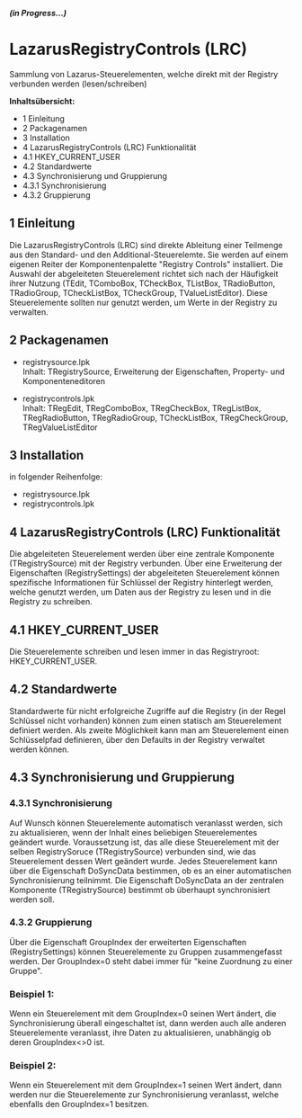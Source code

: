 ***(in Progress...)***

LazarusRegistryControls (LRC)
=============================

Sammlung von Lazarus-Steuerelementen, welche direkt mit der Registry verbunden 
werden (lesen/schreiben)

**Inhaltsübersicht:**

- 1     Einleitung
- 2     Packagenamen
- 3     Installation
- 4     LazarusRegistryControls (LRC) Funktionalität
- 4.1   HKEY_CURRENT_USER
- 4.2   Standardwerte
- 4.3   Synchronisierung und Gruppierung
- 4.3.1 Synchronisierung
- 4.3.2 Gruppierung


1 Einleitung
------------

Die LazarusRegistryControls (LRC) sind direkte Ableitung einer Teilmenge aus den 
Standard- und den Additional-Steuerelemte. Sie werden auf einem eigenen Reiter 
der Komponentenpalette "Registry Controls" installiert. Die Auswahl der abgeleiteten
Steuerelement richtet sich nach der Häufigkeit ihrer Nutzung (TEdit, TComboBox,
TCheckBox, TListBox, TRadioButton, TRadioGroup, TCheckListBox, TCheckGroup, 
TValueListEditor). Diese Steuerelemente sollten nur genutzt werden, um Werte in 
der Registry zu verwalten. 


2 Packagenamen
--------------

- registrysource.lpk    
  Inhalt: TRegistrySource, Erweiterung der Eigenschaften, Property- und Komponenteneditoren

- registrycontrols.lpk    
  Inhalt: TRegEdit, TRegComboBox, TRegCheckBox, TRegListBox, TRegRadioButton, 
  TRegRadioGroup, TCheckListBox, TRegCheckGroup, TRegValueListEditor 


3 Installation
--------------

in folgender Reihenfolge:    
- registrysource.lpk
- registrycontrols.lpk


4 LazarusRegistryControls (LRC) Funktionalität
----------------------------------------------  

Die abgeleiteten Steuerelement werden über eine zentrale Komponente 
(TRegistrySource) mit der Registry verbunden. Über eine Erweiterung der
Eigenschaften (RegistrySettings) der abgeleiteten Steuerelement können spezifische 
Informationen für Schlüssel der Registry hinterlegt werden, welche genutzt werden, 
um Daten aus der Registry zu lesen und in die Registry zu schreiben. 

## 4.1 HKEY_CURRENT_USER

Die Steuerelemente schreiben und lesen immer in das Registryroot: HKEY_CURRENT_USER.

## 4.2 Standardwerte

Standardwerte für nicht erfolgreiche Zugriffe auf die Registry (in der Regel 
Schlüssel nicht vorhanden) können zum einen statisch am Steuerelement definiert
werden. Als zweite Möglichkeit kann man am Steuerelement einen Schlüsselpfad 
definieren, über den Defaults in der Registry verwaltet werden können.

## 4.3 Synchronisierung und Gruppierung

### 4.3.1 Synchronisierung    
Auf Wunsch können Steuerelemente automatisch veranlasst werden, sich zu aktualisieren,
wenn der Inhalt eines beliebigen Steuerelementes geändert wurde. Voraussetzung ist,
das alle diese Steuerelement mit der selben RegistrySoruce (TRegistrySource) 
verbunden sind, wie das Steuerelement dessen Wert geändert wurde. Jedes Steuerelement
kann über die Eigenschaft DoSyncData bestimmen, ob es an einer automatischen
Synchronisierung teilnimmt. Die Eigenschaft DoSyncData an der zentralen Komponente 
(TRegistrySource) bestimmt ob überhaupt synchronisiert werden soll.

### 4.3.2 Gruppierung    
Über die Eigenschaft GroupIndex der erweiterten Eigenschaften (RegistrySettings)
können Steuerelemente zu Gruppen zusammengefasst werden. Der GroupIndex=0 steht 
dabei immer für "keine Zuordnung zu einer Gruppe".

### Beispiel 1:     
Wenn ein Steuerelement mit dem GroupIndex=0 seinen Wert ändert, die Synchronisierung 
überall eingeschaltet ist, dann werden auch alle anderen Steuerelemente veranlasst, 
ihre Daten zu aktualisieren, unabhängig ob deren GroupIndex<>0 ist.

### Beispiel 2:     
Wenn ein Steuerelement mit dem GroupIndex=1 seinen Wert ändert, dann werden nur 
die Steuerelemente zur Synchronisierung veranlasst, welche ebenfalls den GroupIndex=1 
besitzen.     

